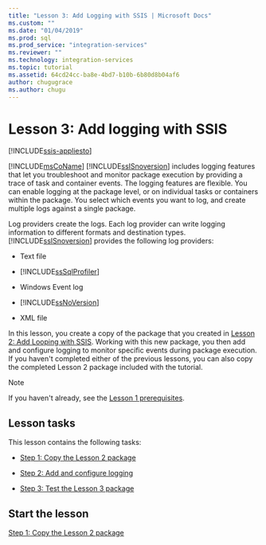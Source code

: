 ```yaml
---
title: "Lesson 3: Add Logging with SSIS | Microsoft Docs"
ms.custom: ""
ms.date: "01/04/2019"
ms.prod: sql
ms.prod_service: "integration-services"
ms.reviewer: ""
ms.technology: integration-services
ms.topic: tutorial
ms.assetid: 64cd24cc-ba8e-4bd7-b10b-6b80d8b04af6
author: chugugrace
ms.author: chugu
---
```

# Lesson 3: Add logging with SSIS

[!INCLUDE[ssis-appliesto](../includes/applies-to-version/sqlserver-ssis.md)]



[!INCLUDE[msCoName](../includes/msconame-md.md)] [!INCLUDE[ssISnoversion](../includes/ssisnoversion-md.md)] includes logging features that let you troubleshoot and monitor package execution by providing a trace of task and container events. The logging features are flexible. You can enable logging at the package level, or on individual tasks or containers within the package. You select which events you want to log, and create multiple logs against a single package.  
  
Log providers create the logs. Each log provider can write logging information to different formats and destination types. [!INCLUDE[ssISnoversion](../includes/ssisnoversion-md.md)] provides the following log providers:  
  
-   Text file  
  
-   [!INCLUDE[ssSqlProfiler](../includes/sssqlprofiler-md.md)]  
  
-   Windows Event log  
  
-   [!INCLUDE[ssNoVersion](../includes/ssnoversion-md.md)]  
  
-   XML file  
  
In this lesson, you create a copy of the package that you created in [Lesson 2: Add Looping with SSIS](../integration-services/lesson-2-adding-looping-with-ssis.md). Working with this new package, you then add and configure logging to monitor specific events during package execution. If you haven't completed either of the previous lessons, you can also copy the completed Lesson 2 package included with the tutorial.  

> [!NOTE]
> If you haven't already, see the [Lesson 1 prerequisites](../integration-services/lesson-1-create-a-project-and-basic-package-with-ssis.md#prerequisites).

## Lesson tasks  
This lesson contains the following tasks:  
  
-   [Step 1: Copy the Lesson 2 package](../integration-services/lesson-3-1-copying-the-lesson-2-package.md)  
  
-   [Step 2: Add and configure logging](../integration-services/lesson-3-2-adding-and-configuring-logging.md)  
  
-   [Step 3: Test the Lesson 3 package](../integration-services/lesson-3-3-testing-the-lesson-3-tutorial-package.md)  
  
## Start the lesson  
[Step 1: Copy the Lesson 2 package](../integration-services/lesson-3-1-copying-the-lesson-2-package.md)  
  
